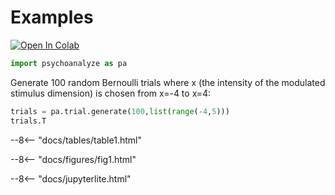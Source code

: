 # Examples

[![Open In Colab](https://colab.research.google.com/assets/colab-badge.svg)](https://colab.research.google.com/github/schlich/psychoanalyze/blob/main/docs/notebook.ipynb)

``` py
import psychoanalyze as pa
```

Generate 100 random Bernoulli trials where x (the intensity of the modulated stimulus dimension) is chosen from x=-4 to x=4:

``` py
trials = pa.trial.generate(100,list(range(-4,5)))
trials.T
```

--8<-- "docs/tables/table1.html"

--8<-- "docs/figures/fig1.html"

--8<-- "docs/jupyterlite.html"